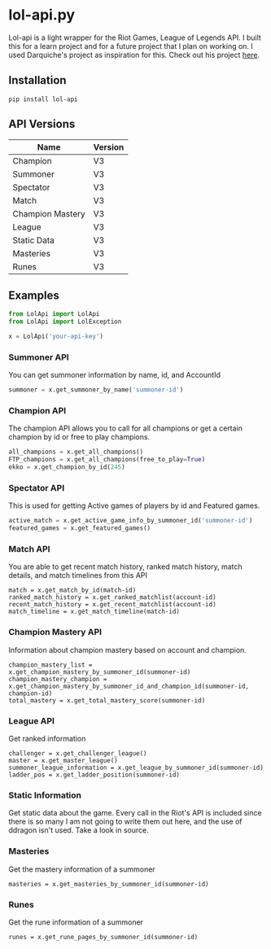 ﻿# lol-api.py
Lol-api is a light wrapper for the Riot Games, League of Legends API. I built this for a learn project and for a future project that I plan on working on. I used Darquiche's project as inspiration for this. Check out his project [here](https://github.com/Darquiche/Riot-Observer).

## Installation
```
pip install lol-api
```
## API Versions
| Name | Version |
--- | --- 
Champion | V3
Summoner | V3
Spectator | V3
Match | V3
Champion Mastery | V3
League | V3
Static Data | V3 
Masteries | V3
Runes | V3
## Examples
```python
from LolApi import LolApi
from LolApi import LolException

x = LolApi('your-api-key')
```
### Summoner API
You can get summoner information by name, id, and AccountId
```python
summoner = x.get_summoner_by_name('summoner-id')
```
### Champion API
The champion API allows you to call for all champions or get a certain champion by id or free to play champions.
```python
all_champions = x.get_all_champions()
FTP_champions = x.get_all_champions(free_to_play=True)
ekko = x.get_champion_by_id(245)
```
### Spectator API
This is used for getting Active games of players by id and Featured games. 
```python
active_match = x.get_active_game_info_by_summoner_id('summoner-id')
featured_games = x.get_featured_games()
```
### Match API
You are able to get recent match history, ranked match history, match details, and match timelines from this API
```
match = x.get_match_by_id(match-id)
ranked_match_history = x.get_ranked_matchlist(account-id)
recent_match_history = x.get_recent_matchlist(account-id)
match_timeline = x.get_match_timeline(match-id)
```
### Champion Mastery API
Information about champion mastery based on account and champion.
```
champion_mastery_list = x.get_champion_mastery_by_summoner_id(summoner-id)
champion_mastery_champion = x.get_champion_mastery_by_summoner_id_and_champion_id(summoner-id, champion-id)
total_mastery = x.get_total_mastery_score(summoner-id)
```
### League API
Get ranked information
```
challenger = x.get_challenger_league()
master = x.get_master_league()
summoner_league_information = x.get_league_by_summoner_id(summoner-id)
ladder_pos = x.get_ladder_position(summoner-id)
```
### Static Information
Get static data about the game. Every call in the Riot's API is included since there is so many I am not going to write them out here, and the use of ddragon isn't used. Take a look in source. 
### Masteries
Get the mastery information of a summoner
```
masteries = x.get_masteries_by_summoner_id(summoner-id)
```
### Runes
Get the rune information of a summoner
```
runes = x.get_rune_pages_by_summoner_id(summoner-id)
```
